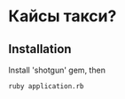 Кайсы такси?
=========

Installation
------------

Install 'shotgun' gem, then

    ruby application.rb
